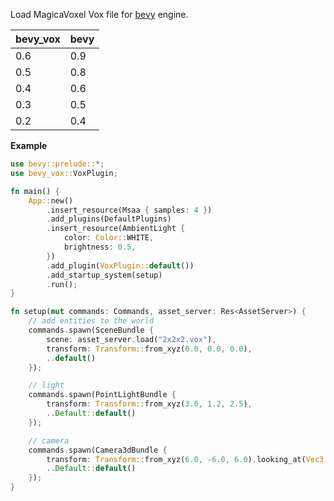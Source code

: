 Load MagicaVoxel Vox file for [bevy](https://github.com/bevyengine/bevy/) engine.

| bevy_vox | bevy |
| -------- | ---- |
| 0.6      | 0.9  |
| 0.5      | 0.8  |
| 0.4      | 0.6  |
| 0.3      | 0.5  |
| 0.2      | 0.4  |

**Example**

```rust
use bevy::prelude::*;
use bevy_vox::VoxPlugin;

fn main() {
    App::new()
        .insert_resource(Msaa { samples: 4 })
        .add_plugins(DefaultPlugins)
        .insert_resource(AmbientLight {
            color: Color::WHITE,
            brightness: 0.5,
        })
        .add_plugin(VoxPlugin::default())
        .add_startup_system(setup)
        .run();
}

fn setup(mut commands: Commands, asset_server: Res<AssetServer>) {
    // add entities to the world
    commands.spawn(SceneBundle {
        scene: asset_server.load("2x2x2.vox"),
        transform: Transform::from_xyz(0.0, 0.0, 0.0),
        ..default()
    });

    // light
    commands.spawn(PointLightBundle {
        transform: Transform::from_xyz(3.0, 1.2, 2.5),
        ..Default::default()
    });

    // camera
    commands.spawn(Camera3dBundle {
        transform: Transform::from_xyz(6.0, -6.0, 6.0).looking_at(Vec3::ZERO, Vec3::Y),
        ..Default::default()
    });
}
```
